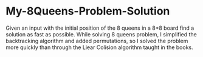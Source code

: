 # My-8Queens-Problem-Solution
Given an input with the initial position of the 8 queens in a 8*8 board find a solution as fast as possible. While solving 8 queens problem, I simplified the backtracking algorithm and added permutations, so I solved the problem more quickly than through the Liear Colision algorithm taught in the books.
